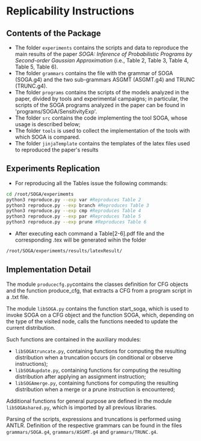 # Replicability Instructions

## Contents of the Package

- The folder `experiments` contains the scripts and data to reproduce the main results of the paper _SOGA: Inference of Probabilistic Programs by Second-order Gaussian Approximation_ (i.e., Table 2, Table 3, Table 4, Table 5, Table 6).
- The folder `grammars` contains the file with the grammar of SOGA (SOGA.g4) and the two sub-grammars ASGMT (ASGMT.g4) and TRUNC (TRUNC.g4).
- The folder `programs` contains the scripts of the models analyzed in the paper, divided by tools and experimental campaigns; in particular, the scripts of the SOGA programs analyzed in the paper can be found in 'programs/SOGA/SensitivityExp'.
- The folder `src` contains the code implementing the tool SOGA, whose usage is described below;
- The folder `tools` is used to collect the implementation of the tools with which SOGA is compared. 
- The folder `jinjaTemplate` contains the templates of the latex files used to reproduced the paper's results 


## Experiments Replication

- For reproducing all the Tables issue the following commands:

```bash
cd /root/SOGA/experimemts
python3 reproduce.py --exp var #Reproduces Table 2
python3 reproduce.py --exp branch #Reproduces Table 3
python3 reproduce.py --exp cmp #Reproduces Table 4
python3 reproduce.py --exp par #Reproduces Table 5
python3 reproduce.py --exp prune #Reproduces Table 6
```

- After executing each command a Table[2-6].pdf file and the corresponding .tex will be generated wihin the folder 

```bash
/root/SOGA/experimemts/results/latexResult/
```

## Implementation Detail

The module `producecfg.py`contains the classes definition for CFG objects and the function produce_cfg, that extracts a CFG from a program script in a .txt file. 

The module `libSOGA.py` contains the function start_soga, which is used to invoke SOGA on a CFG object and the function SOGA, which, depending on the type of the visited node, calls the functions needed to update the current distribution. 

Such functions are contained in the auxiliary modules:
- `libSOGAtruncate.py`, containing functions for computing the resulting distribution when a truncation occurs (in conditional or observe instructions);
- `libSOGAupdate.py`, containing functions for computing the resulting distribution after applying an assignment instruction;
- `libSOGAmerge.py`, containing functions for computing the resulting distribution when a merge or a prune instruction is encountered;

Additional functions for general purpose are defined in the module `libSOGAshared.py`, which is imported by all previous libraries.

Parsing of the scripts, expressions and truncations is performed using ANTLR. Definition of the respective grammars can be found in the files `grammars/SOGA.g4`, `grammars/ASGMT.g4` and `grammars/TRUNC.g4`.